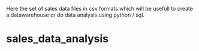 Here the set of sales data files in csv formats which will be usefull to create a datawarehouse or do data analysis using python / sql.
# sales_data_analysis
